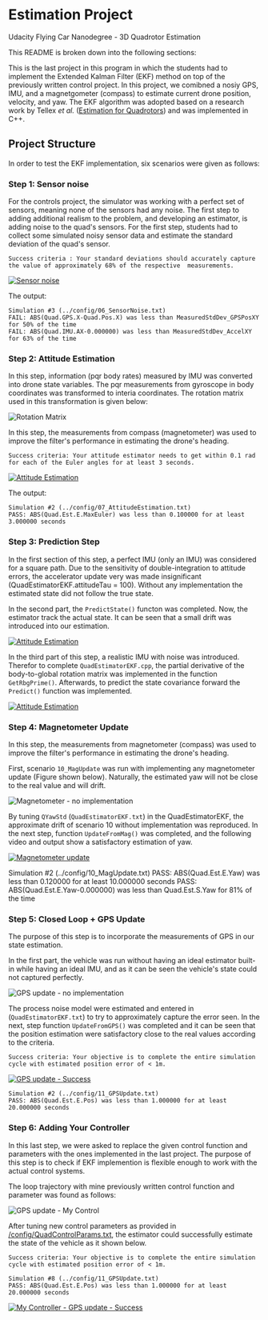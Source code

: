 # Estimation Project #

Udacity Flying Car Nanodegree - 3D Quadrotor Estimation

This README is broken down into the following sections:

This is the last project in this program in which the students had to implement the Extended Kalman Filter (EKF) method on top of the previously written control project. 
In this project, we comibned a nosiy GPS, IMU, and a magnetgometer (compass) to estimate current drone position, velocity, and yaw. The EKF algorithm was adopted based on a research work by Tellex *et al.* ([Estimation for Quadrotors](https://www.overleaf.com/read/vymfngphcccj)) and was implemented in C++.


## Project Structure ##

In order to test the EKF implementation, six scenarios were given as follows: 


### Step 1: Sensor noise ###

For the controls project, the simulator was working with a perfect set of sensors, meaning none of the sensors had any noise.  The first step to adding additional realism to the problem, and developing an estimator, is adding noise to the quad's sensors.  For the first step, students had to collect some simulated noisy sensor data and estimate the standard deviation of the quad's sensor.

``` 
Success criteria : Your standard deviations should accurately capture the value of approximately 68% of the respective  measurements.
```

[![Sensor noise](http://img.youtube.com/vi/t5pnEl3ADYQ/0.jpg)](http://www.youtube.com/watch?v=t5pnEl3ADYQ)

The output:
```
Simulation #3 (../config/06_SensorNoise.txt)
FAIL: ABS(Quad.GPS.X-Quad.Pos.X) was less than MeasuredStdDev_GPSPosXY for 50% of the time
FAIL: ABS(Quad.IMU.AX-0.000000) was less than MeasuredStdDev_AccelXY for 63% of the time
```


### Step 2: Attitude Estimation ###

In this step, information (pqr body rates) measured by IMU was converted into drone state variables. The pqr measurements from gyroscope  in body coordinates was transformed to interia coordinates. The rotation matrix used in this transformation is given below: 

![Rotation Matrix](./images/rotMATRIX.png)

In this step, the measurements from compass (magnetometer) was used to improve the filter's performance in estimating the drone's heading. 


``` 
Success criteria: Your attitude estimator needs to get within 0.1 rad for each of the Euler angles for at least 3 seconds.
```

[![Attitude Estimation](http://img.youtube.com/vi/T3tP0GtM-54/0.jpg)](http://www.youtube.com/watch?v=T3tP0GtM-54)

The output:
```
Simulation #2 (../config/07_AttitudeEstimation.txt)
PASS: ABS(Quad.Est.E.MaxEuler) was less than 0.100000 for at least 3.000000 seconds
```


### Step 3: Prediction Step ###

In the first section of this step, a perfect IMU (only an IMU) was considered for a square path. Due to the sensitivity of double-integration to attitude errors, the accelerator update very was made insignificant (QuadEstimatorEKF.attitudeTau = 100). Without any implementation the estimated state did not follow the true state. 

In the second part, the `PredictState()` functon was completed. Now, the estimator track the actual state. It can be seen that a small drift was introduced into our estimation.

[![Attitude Estimation](http://img.youtube.com/vi/qOHcynYL6ws/0.jpg)](http://www.youtube.com/watch?v=qOHcynYL6ws)

In the third part of this step, a realistic IMU with noise was introduced. Therefor to complete `QuadEstimatorEKF.cpp`, the partial derivative of the body-to-global rotation matrix was implemented in the function `GetRbgPrime()`. Afterwards, to predict the state covariance forward the `Predict()` function was implemented. 

[![Attitude Estimation](http://img.youtube.com/vi/ZO-W05fa0V0/0.jpg)](http://www.youtube.com/watch?v=ZO-W05fa0V0)



### Step 4: Magnetometer Update ###


In this step, the measurements from magnetometer (compass) was used to improve the filter's performance in estimating the drone's heading. 

First, scenario `10_MagUpdate` was run with implementing any magnetometer update (Figure shown below). Naturally, the estimated yaw will not be close to the real value and will drift. 

![Magnetometer - no implementation](./images/magnet.png)

By tuning `QYawStd` (`QuadEstimatorEKF.txt`) in the QuadEstimatorEKF, the approximate drift of scenario 10 without implementation was reproduced. In the next step, function `UpdateFromMag()` was completed, and the following video and output show a satisfactory estimation of yaw. 

[![Magnetometer update](http://img.youtube.com/vi/U2tYeIxM_SI/0.jpg)](http://www.youtube.com/watch?v=U2tYeIxM_SI)

Simulation #2 (../config/10_MagUpdate.txt)
PASS: ABS(Quad.Est.E.Yaw) was less than 0.120000 for at least 10.000000 seconds
PASS: ABS(Quad.Est.E.Yaw-0.000000) was less than Quad.Est.S.Yaw for 81% of the time


### Step 5: Closed Loop + GPS Update ###

The purpose of this step is to incorporate the measurements of GPS in our state estimation.

In the first part, the vehicle was run without having an ideal estimator built-in while having an ideal IMU, and as it can be seen the vehicle's state could not captured perfectly.

![GPS update - no implementation](./images/GPS-noIMPLEMENTATION.png)

The process noise model were estimated and entered in (`QuadEstimatorEKF.txt`) to try to approximately capture the error seen. In the next, step function `UpdateFromGPS()` was completed and it can be seen that the position estimation were satisfactory close to the real values according to the criteria. 

```
Success criteria: Your objective is to complete the entire simulation cycle with estimated position error of < 1m.
```
[![GPS update - Success](http://img.youtube.com/vi/U9Zmz6IMtJM/0.jpg)](http://www.youtube.com/watch?v=U9Zmz6IMtJM)

```
Simulation #2 (../config/11_GPSUpdate.txt)
PASS: ABS(Quad.Est.E.Pos) was less than 1.000000 for at least 20.000000 seconds
```

### Step 6: Adding Your Controller ###

In this last step, we were asked to replace the given control function and parameters with the ones implemented in the last project. 
The purpose of this step is to check if EKF implemention is flexible enough to work with the actual control systems. 

The loop trajectory with mine previously written control function and parameter was found as follows:

![GPS update - My Control](./images/myController.png)

After tuning new control parameters as provided in [/config/QuadControlParams.txt](./config/QuadControlParams.txt), the estimator could successfully estimate the state of the vehicle as it shown below.

```
Success criteria: Your objective is to complete the entire simulation cycle with estimated position error of < 1m.
```
```
Simulation #8 (../config/11_GPSUpdate.txt)
PASS: ABS(Quad.Est.E.Pos) was less than 1.000000 for at least 20.000000 seconds
```

[![My Controller - GPS update - Success](http://img.youtube.com/vi/q5z7XC0UD5Q/0.jpg)](http://www.youtube.com/watch?v=q5z7XC0UD5Q)

